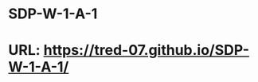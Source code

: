 # SDP-W-1-A-1
# URL: <a href="https://tred-07.github.io/SDP-W-1-A-1/">https://tred-07.github.io/SDP-W-1-A-1/</a>